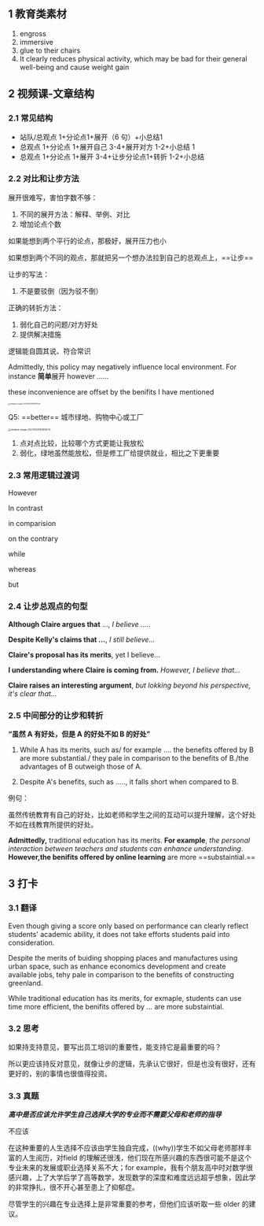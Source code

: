## 1 教育类素材

1. engross
2. immersive
3. glue to their chairs
4. It clearly reduces physical activity, which may be bad for their general well-being and cause weight gain





## 2 视频课-文章结构

### 2.1 常见结构

- 站队/总观点 1+分论点1+展开（6 句）+小总结1
- 总观点 1+分论点 1+展开自己 3-4+展开对方 1-2+小总结 1
- 总观点 1+分论点 1+展开 3-4+让步分论点1+转折 1-2+小总结



###  2.2 对比和让步方法

展开很难写，害怕字数不够：

1. 不同的展开方法：解释、举例、对比
2. 增加论点个数



如果能想到两个平行的论点，那极好，展开压力也小

如果想到两个不同的观点，那就把另一个想办法拉到自己的总观点上，==让步==



让步的写法：

1. 不是要驳倒（因为驳不倒）

正确的转折方法：

1. 弱化自己的问题/对方好处
2. 提供解决措施

逻辑能自圆其说、符合常识



 Admittedly, this policy may negatively influence local environment. For instance **简单**展开  however ......

 these inconvenience are offset by the benifits I have mentioned



<img src="https://wangleidetuchuang.oss-cn-beijing.aliyuncs.com/img/image-20231030190557634.png" alt="shadow-image-20231030190557634" style="zoom:25%;" />

Q5: ==better== 城市绿地、购物中心或工厂

<img src="https://wangleidetuchuang.oss-cn-beijing.aliyuncs.com/img/image-20231030190906574.png" alt="shadow-image-20231030190906574" style="zoom:33%;" />

1. 点对点比较，比较哪个方式更能让我放松
2. 弱化，绿地虽然能放松，但是修工厂给提供就业，相比之下更重要

###  2.3 常用逻辑过渡词

However

In contrast

in comparision

on the contrary

while

whereas

but

### 2.4 让步总观点的句型

**Although Claire argues that** ..., *I believe .....*

**Despite Kelly's claims that ...**, *I still believe...*



**Claire's proposal has its merits**, yet I believe...

**I understanding where Claire is coming from.** *However, I believe that...*

**Claire raises an interesting argument**, *but lokking beyond his perspective, it's clear that...*

### 2.5 中间部分的让步和转折

**“虽然 A 有好处，但是 A 的好处不如 B 的好处”**

1. While A has its merits, such as/ for example  .... the benefits offered by B are more substantial./ they pale in comparison to the benefits of B./the advantages of B outweigh those of A.

2. Despite A's benefits, such as .....,  it falls short when compared to B.

例句：

虽然传统教育有自己的好处，比如老师和学生之间的互动可以提升理解，这个好处不如在线教育所提供的好处。

**Admittedly,** traditional education has its merits. **For example**, *the personal interaction between teachers and students can enhance understanding*. **However,the benifits offered by online learning** are more ==substaintial.==

## 3 打卡

### 3.1 翻译

Even though giving a score only based on performance can clearly reflect students' academic ability, it does not take efforts students paid into consideration.

Despite the merits of buiding shopping places and manufactures using urban space, such as enhance economics development and create available jobs, tehy pale in comparison to the benefits of constructing greenland.

While traditional education has its merits, for exmaple, students can use time more efficient, the benifits offered by ... are more substaintial. 

###  3.2 思考

如果持支持意见，要写出员工培训的重要性，能支持它是最重要的吗？

所以更应该持反对意见，就像让步的逻辑，先承认它很好，但是也没有很好，还有更好的，别的事情也很值得投资。

### 3.3 真题

***高中是否应该允许学生自己选择大学的专业而不需要父母和老师的指导***

不应该

在这种重要的人生选择不应该由学生独自完成，((why))学生不如父母老师那样丰富的人生阅历，对field 的理解还很浅，他们现在所感兴趣的东西很可能不是这个专业未来的发展或职业选择关系不大；for example，我有个朋友高中时对数学很感兴趣，上了大学后学了高等数学，发现数学的深度和难度远远超乎想象，因此学的非常挣扎，很不开心甚至患上了抑郁症。

尽管学生的兴趣在专业选择上是非常重要的参考，但他们应该听取一些 older 的建议。